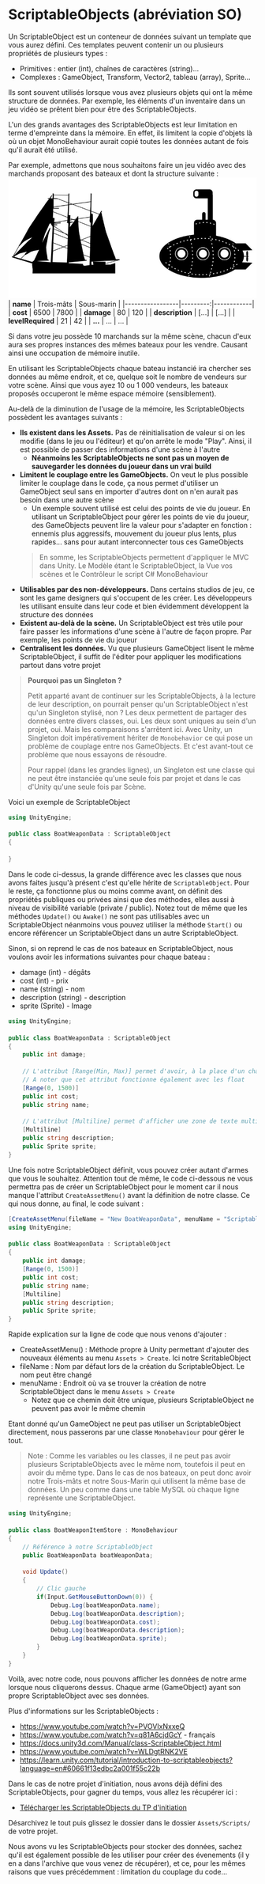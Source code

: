 # ScriptableObjects (abréviation SO)

Un ScriptableObject est un conteneur de données suivant un template que vous aurez défini. Ces templates peuvent contenir un ou plusieurs propriétés de plusieurs types :
- Primitives : entier (int), chaînes de caractères (string)...
- Complexes : GameObject, Transform, Vector2, tableau (array), Sprite...

Ils sont souvent utilisés lorsque vous avez plusieurs objets qui ont la même structure de données. Par exemple, les éléments d'un inventaire dans un jeu vidéo se prêtent bien pour être des ScriptableObjects.

L'un des grands avantages des ScriptableObjects est leur limitation en terme d'empreinte dans la mémoire. En effet, ils limitent la copie d'objets là où un objet MonoBehaviour aurait copié toutes les données autant de fois qu'il aurait été utilisé. 

Par exemple, admettons que nous souhaitons faire un jeu vidéo avec des marchands proposant des bateaux et dont la structure suivante :
![Alt text](bateaux-SO.jpg)
| **name**        | Trois-mâts | Sous-marin |
|-----------------|---------:|------------|
| **cost**        | 6500     | 7800       |
| **damage**      | 80       | 120        |
| **description** | [...]      | [...]        |
| **levelRequired** | 21      | 42        |
| **...** | ...      | ...        |

Si dans votre jeu possède 10 marchands sur la même scène, chacun d'eux aura ses propres instances des mêmes bateaux pour les vendre. Causant ainsi une occupation de mémoire inutile. 

En utilisant les ScriptableObjects chaque bateau instancié ira chercher ses données au même endroit, et ce, quelque soit le nombre de vendeurs sur votre scène. Ainsi que vous ayez 10 ou 1 000 vendeurs, les bateaux proposés occuperont le même espace mémoire (sensiblement).
 
Au-delà de la diminution de l'usage de la mémoire, les ScriptableObjects possèdent les avantages suivants :
- **Ils existent dans les Assets.** Pas de réinitialisation de valeur si on les modifie (dans le jeu ou l'éditeur) et qu'on arrête le mode "Play". Ainsi, il est possible de passer des informations d'une scène à l'autre
    - **Néanmoins les ScriptableObjects ne sont pas un moyen de sauvegarder les données du joueur dans un vrai build**
- **Limitent le couplage entre les GameObjects.** On veut le plus possible limiter le couplage dans le code, ça nous permet d'utiliser un GameObject seul sans en importer d'autres dont on n'en aurait pas besoin dans une autre scène
    - Un exemple souvent utilisé est celui des points de vie du joueur. En utilisant un ScriptableObject pour gérer les points de vie du joueur, des GameObjects peuvent lire la valeur pour s'adapter en fonction : ennemis plus aggressifs, mouvement du joueur plus lents, plus rapides... sans pour autant interconnecter tous ces GameObjects
    > En somme, les ScriptableObjects permettent d'appliquer le MVC dans Unity. Le Modèle étant le ScriptableObject, la Vue vos scènes et le Contrôleur le script C# MonoBehaviour
- **Utilisables par des non-développeurs.** Dans certains studios de jeu, ce sont les game designers qui s'occupent de les créer. Les développeurs les utilisant ensuite dans leur code et bien évidemment développent la structure des données
- **Existent au-delà de la scène.** Un ScriptableObject est très utile pour faire passer les informations d'une scène à l'autre de façon propre. Par exemple, les points de vie du joueur
- **Centralisent les données.** Vu que plusieurs GameObject lisent le même ScriptableObject, il suffit de l'éditer pour appliquer les modifications partout dans votre projet

> **Pourquoi pas un Singleton ?**
> 
> Petit apparté avant de continuer sur les ScriptableObjects, à la lecture de leur description, on pourrait penser qu'un ScriptableObject n'est qu'un Singleton stylisé, non ? Les deux permettent de partager des données entre divers classes, oui. Les deux sont uniques au sein d'un projet, oui. Mais les comparaisons s'arrêtent ici. Avec Unity, un Singleton doit impérativement hériter de `Monobehavior` ce qui pose un problème de couplage entre nos GameObjects. Et c'est avant-tout ce problème que nous essayons de résoudre.
> 
> Pour rappel (dans les grandes lignes), un Singleton est une classe qui ne peut être instanciée qu'une seule fois par projet et dans le cas d'Unity qu'une seule fois par Scène.

Voici un exemple de ScriptableObject

```cs
using UnityEngine;

public class BoatWeaponData : ScriptableObject
{

}
```
Dans le code ci-dessus, la grande différence avec les classes que nous avons faites jusqu'à présent c'est qu'elle hérite de `ScriptableObject`. Pour le reste, ça fonctionne plus ou moins comme avant, on définit des propriétés publiques ou privées ainsi que des méthodes, elles aussi à niveau de visibilité variable (private / public). Notez tout de même que les méthodes `Update()` ou `Awake()` ne sont pas utilisables avec un ScriptableObject néanmoins vous pouvez utiliser la méthode `Start()` ou encore référencer un ScriptableObject dans un autre ScriptableObject.

Sinon, si on reprend le cas de nos bateaux en ScriptableObject, nous voulons avoir les informations suivantes pour chaque bateau :
- damage (int) - dégâts
- cost (int) - prix
- name (string) - nom
- description (string) - description
- sprite (Sprite) - Image

```cs
using UnityEngine;

public class BoatWeaponData : ScriptableObject
{
    public int damage;

    // L'attribut [Range(Min, Max)] permet d'avoir, à la place d'un champ, un slider permettant de faire varier une valeur entre les deux bornes précisées incluses. Ceci équivaut en HTML à "<input type="range" min="0" max="1500" />"
    // A noter que cet attribut fonctionne également avec les float
    [Range(0, 1500)]
    public int cost;
    public string name;

    // L'attribut [Multiline] permet d'afficher une zone de texte multiligne dans l'inspecteur Unity, un peu comme <textarea> en HTML
    [Multiline]
    public string description;
    public Sprite sprite;
}
```

Une fois notre ScriptableObject définit, vous pouvez créer autant d'armes que vous le souhaitez. Attention tout de même, le code ci-dessous ne vous permettra pas de créer un ScriptableObject pour le moment car il nous manque l'attribut `CreateAssetMenu()` avant la définition de notre classe. Ce qui nous donne, au final, le code suivant :
```cs
[CreateAssetMenu(fileName = "New BoatWeaponData", menuName = "ScriptableObjects/BoatWeaponData")]
using UnityEngine;

public class BoatWeaponData : ScriptableObject
{
    public int damage;
    [Range(0, 1500)]
    public int cost;
    public string name;
    [Multiline] 
    public string description;
    public Sprite sprite;
}
```
Rapide explication sur la ligne de code que nous venons d'ajouter :
- CreateAssetMenu() : Méthode propre à Unity permettant d'ajouter des nouveaux éléments au menu `Assets > Create`. Ici notre ScritableObject
- fileName : Nom par défaut lors de la création du ScriptableObject. Le nom peut être changé
- menuName : Endroit où va se trouver la création de notre ScriptableObject dans le menu `Assets > Create`
    - Notez que ce chemin doit être unique, plusieurs ScriptableObject ne peuvent pas avoir le même chemin

Etant donné qu'un GameObject ne peut pas utiliser un ScriptableObject directement, nous passerons par une classe `Monobehaviour` pour gérer le tout.

> Note : Comme les variables ou les classes, il ne peut pas avoir plusieurs ScriptableObjects avec le même nom, toutefois il peut en avoir du même type. Dans le cas de nos bateaux, on peut donc avoir notre Trois-mâts et notre Sous-Marin qui utilisent la même base de données. Un peu comme dans une table MySQL où chaque ligne représente une ScriptableObject.

```cs
using UnityEngine;

public class BoatWeaponItemStore : MonoBehaviour
{ 
    // Référence à notre ScriptableObject
    public BoatWeaponData boatWeaponData;

    void Update()
    {
        // Clic gauche
        if(Input.GetMouseButtonDown(0)) {
            Debug.Log(boatWeaponData.name); 
            Debug.Log(boatWeaponData.description); 
            Debug.Log(boatWeaponData.cost);
            Debug.Log(boatWeaponData.description);
            Debug.Log(boatWeaponData.sprite);
        }
    }
}
```
Voilà, avec notre code, nous pouvons afficher les données de notre arme lorsque nous cliquerons dessus. Chaque arme (GameObject) ayant son propre ScriptableObject avec ses données.

Plus d'informations sur les ScriptableObjects :
- https://www.youtube.com/watch?v=PVOVIxNxxeQ
- https://www.youtube.com/watch?v=q81A6cjdGcY - français
- https://docs.unity3d.com/Manual/class-ScriptableObject.html
- https://www.youtube.com/watch?v=WLDgtRNK2VE
- https://learn.unity.com/tutorial/introduction-to-scriptableobjects?language=en#60661f13edbc2a001f55c22b

Dans le cas de notre projet d'initiation, nous avons déjà défini des ScriptableObjects, pour gagner du temps, vous allez les récupérer ici :
- [Télécharger les ScriptableObjects du TP d'initiation](https://download-directory.github.io/?url=https%3A%2F%2Fgithub.com%2FDanYellow%2Fcours%2Ftree%2Fmain%2Fcreation-et-design-interactif-s4%2Ftravaux-pratiques%2Fnumero-1%2Fsamples%2Fbeginner-base%2FAssets%2FScripts%2FScriptableObjects)

Désarchivez le tout puis glissez le dossier dans le dossier `Assets/Scripts/` de votre projet.

Nous avons vu les ScriptableObjects pour stocker des données, sachez qu'il est également possible de les utiliser pour créer des évenements (il y en a dans l'archive que vous venez de récupérer), et ce, pour les mêmes raisons que vues précédemment : limitation du couplage du code...
